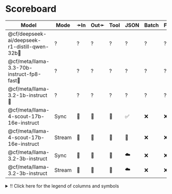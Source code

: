 # Scoreboard

| Model                                         | Mode   | ➛In   | Out➛   | Tool | JSON | Batch | File | Cite | Text | Probs | Limits | Usage | Finish |
| --------------------------------------------- | ------ | ----- | ------ | ---- | ---- | ----- | ---- | ---- | ---- | ----- | ------ | ----- | ------ |
| @cf/deepseek-ai/deepseek-r1-distill-qwen-32b🥇 | ?      | ?     | ?      | ?    | ?    | ?     | ?    | ?    | ?    | ?     | ?      | ?     | ?      |
| @cf/meta/llama-3.3-70b-instruct-fp8-fast🥈     | ?      | ?     | ?      | ?    | ?    | ?     | ?    | ?    | ?    | ?     | ?      | ?     | ?      |
| @cf/meta/llama-3.2-1b-instruct🥉               | ?      | ?     | ?      | ?    | ?    | ?     | ?    | ?    | ?    | ?     | ?      | ?     | ?      |
| @cf/meta/llama-4-scout-17b-16e-instruct       | Sync   | 💬    | 💬     | 💨   | ✅   | ❌    | ❌   | ❌   | 🌱📏  | ❌    | ❌     | ✅    | 💨     |
| @cf/meta/llama-4-scout-17b-16e-instruct       | Stream | 💬    | 💬     | 💨   | 📐    | ❌    | ❌   | ❌   | 🌱📏  | ❌    | ❌     | ✅    | 💨     |
| @cf/meta/llama-3.2-3b-instruct                | Sync   | 💬    | 💬     | 💨   | ☁️   | ❌    | ❌   | ❌   | 🌱📏  | ❌    | ❌     | ✅    | 💨     |
| @cf/meta/llama-3.2-3b-instruct                | Stream | 💬    | 💬     | 💨   | ☁️   | ❌    | ❌   | ❌   | 🌱📏  | ❌    | ❌     | ✅    | 💨     |
<details>
<summary>‼️ Click here for the legend of columns and symbols</summary>

- 🏠: Runs locally.
- Sync:   Runs synchronously, the reply is only returned once completely generated
- Stream: Streams the reply as it is generated. Occasionally less features are supported in this mode
- 🧠: Has chain-of-thought thinking process
    - Both redacted (Anthropic, Gemini, OpenAI) and explicit (Deepseek R1, Qwen3, etc)
    - Many models can be used in both mode. In this case they will have two rows, one with thinking and one
      without. It is frequent that certain functionalities are limited in thinking mode, like tool calling.
- ✅: Implemented and works great
- ❌: Not supported by genai. The provider may support it, but genai does not (yet). Please send a PR to add
  it!
- 💬: Text
- 📄: PDF: process a PDF as input, possibly with OCR
- 📸: Image: process an image as input; most providers support PNG, JPG, WEBP and non-animated GIF, or generate images
- 🎤: Audio: process an audio file (e.g. MP3, WAV, Flac, Opus) as input, or generate audio
- 🎥: Video: process a video (e.g. MP4) as input, or generate a video (e.g. Veo 3)
- 💨: Feature is flaky (Tool calling) or inconsistent (Usage is not always reported)
- 🌐: Country where the company is located
- Tool: Tool calling, using [genai.ToolDef](https://pkg.go.dev/github.com/maruel/genai#ToolDef); best is ✅🪨🕸️
		- 🪨: Tool calling can be forced; aka you can force the model to call a tool. This is great.
		- 🕸️: Web search
- JSON: ability to output JSON in free form, or with a forced schema specified as a Go struct
    - ✅: Supports both free form and with a schema
    - ☁️ :Supports only free form
		- 📐: Supports only a schema
- Batch: Process asynchronously batches during off peak hours at a discounts
- Text: Text features
    - '🌱': Seed option for deterministic output
    - '📏': MaxTokens option to cap the amount of returned tokens
    - '🛑': Stop sequence to stop generation when a token is generated
- File: Upload and store large files via a separate API
- Cite: Citation generation from a provided document, specially useful for RAG
- Probs: Return logprobs to analyse each token probabilities
- Limits: Returns the rate limits, including the remaining quota
</details>
